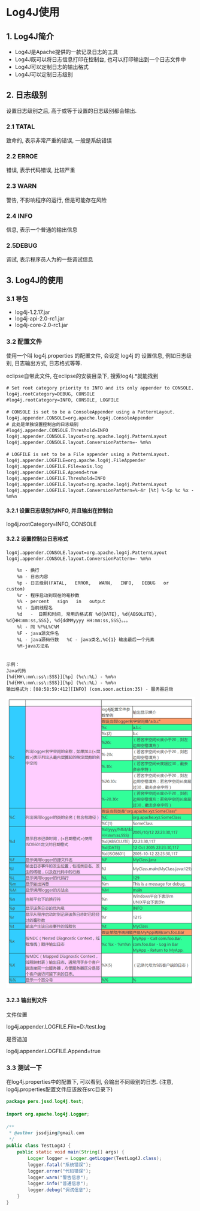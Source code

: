 # Log4J使用

## 1. Log4J简介

- Log4J是Apache提供的一款记录日志的工具
- Log4J既可以将日志信息打印在控制台, 也可以打印输出到一个日志文件中
- Log4J可以定制日志的输出格式
- Log4J可以定制日志级别

## 2. 日志级别

设置日志级别之后, 高于或等于设置的日志级别都会输出.

### 2.1 TATAL

致命的, 表示非常严重的错误, 一般是系统错误

### 2.2 ERROE

错误, 表示代码错误, 比较严重

### 2.3 WARN

警告, 不影响程序的运行, 但是可能存在风险

### 2.4 INFO

信息, 表示一个普通的输出信息

### 2.5DEBUG

调试, 表示程序员人为的一些调试信息

## 3. Log4J的使用

### 3.1 导包

- log4j-1.2.17.jar
- log4j-api-2.0-rc1.jar
- log4j-core-2.0-rc1.jar 

### 3.2 配置文件

使用一个叫 log4j.properties 的配置文件, 会设定 log4j 的
设置信息, 例如日志级别, 日志输出方式, 日志格式等等. 

eclipse自带此文件, 在eclipse的安装目录下, 搜索log4j.*就能找到

```properties
# Set root category priority to INFO and its only appender to CONSOLE.
log4j.rootCategory=DEBUG, CONSOLE
#log4j.rootCategory=INFO, CONSOLE, LOGFILE

# CONSOLE is set to be a ConsoleAppender using a PatternLayout.
log4j.appender.CONSOLE=org.apache.log4j.ConsoleAppender
# 此处是单独设置控制台的日志级别
#log4j.appender.CONSOLE.Threshold=INFO
log4j.appender.CONSOLE.layout=org.apache.log4j.PatternLayout
log4j.appender.CONSOLE.layout.ConversionPattern=- %m%n

# LOGFILE is set to be a File appender using a PatternLayout.
log4j.appender.LOGFILE=org.apache.log4j.FileAppender
log4j.appender.LOGFILE.File=axis.log
log4j.appender.LOGFILE.Append=true
log4j.appender.LOGFILE.Threshold=INFO
log4j.appender.LOGFILE.layout=org.apache.log4j.PatternLayout
log4j.appender.LOGFILE.layout.ConversionPattern=%-4r [%t] %-5p %c %x - %m%n
```

#### 3.2.1 设置日志级别为INFO, 并且输出在控制台

log4j.rootCategory=INFO, CONSOLE

#### 3.2.2 设置控制台日志格式

```properties
log4j.appender.CONSOLE.layout=org.apache.log4j.PatternLayout
log4j.appender.CONSOLE.layout.ConversionPattern=- %m%n
```

```properties
	%n - 换行
	%m - 日志内容   
	%p - 日志级别(FATAL,   ERROR,   WARN,   INFO,   DEBUG   or   custom)    
	%r - 程序启动到现在的毫秒数 
	%% - percent   sign   in   output
	%t - 当前线程名
	%d   -  日期和时间, 常用的格式有 %d{DATE}, %d{ABSOLUTE}, %d{HH:mm:ss,SSS}, %d{ddMMyyyy HH:mm:ss,SSS}。。。
	%l - 同 %F%L%C%M
	%F - java源文件名
	%L - java源码行数 	%C - java类名,%C{1} 输出最后一个元素
	%M-java方法名
 

示例：
Java代码
[%d{HH\:mm\:ss\:SSS}][%p] (%c\:%L) - %m%n  
[%d{HH\:mm\:ss\:SSS}][%p] (%c\:%L) - %m%n
输出格式为：[08:58:59:412][INFO] (com.soon.action:35) - 服务器启动
```

![1565508238290](assets/1565508238290.png)

#### 3.2.3 输出到文件

文件位置

log4j.appender.LOGFILE.File=D:/test.log

是否追加

log4j.appender.LOGFILE.Append=true

### 3.3 测试一下

在log4j.properties中的配置下, 可以看到, 会输出不同级别的日志. (注意, log4j.properties配置文件应该放在src目录下)

```java
package pers.jssd.log4j.test;

import org.apache.log4j.Logger;

/**
 * @author jssdjing@gmail.com
 */
public class TestLog4J {
    public static void main(String[] args) {
        Logger logger = Logger.getLogger(TestLog4J.class);
        logger.fatal("系统错误");
        logger.error("代码错误");
        logger.warn("警告信息");
        logger.info("普通信息");
        logger.debug("调试信息");
    }
}
```

